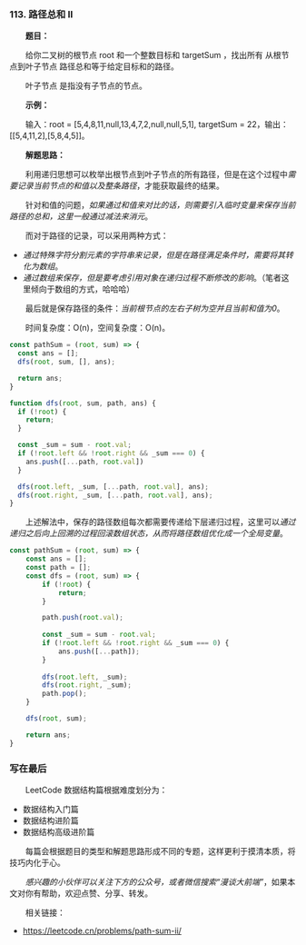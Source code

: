 ### 113. 路径总和 II

&emsp;&emsp;**题目：**

&emsp;&emsp;给你二叉树的根节点 root 和一个整数目标和 targetSum ，找出所有 从根节点到叶子节点 路径总和等于给定目标和的路径。

&emsp;&emsp;叶子节点 是指没有子节点的节点。

&emsp;&emsp;**示例：**

&emsp;&emsp;输入：root = [5,4,8,11,null,13,4,7,2,null,null,5,1], targetSum = 22，输出：[[5,4,11,2],[5,8,4,5]]。

&emsp;&emsp;**解题思路：**

&emsp;&emsp;利用递归思想可以枚举出根节点到叶子节点的所有路径，但是在这个过程中*需要记录当前节点的和值以及整条路径*，才能获取最终的结果。

&emsp;&emsp;针对和值的问题，*如果通过和值来对比的话，则需要引入临时变量来保存当前路径的总和，这里一般通过减法来消元*。

&emsp;&emsp;而对于路径的记录，可以采用两种方式：

- *通过特殊字符分割元素的字符串来记录，但是在路径满足条件时，需要将其转化为数组*。
- *通过数组来保存，但是要考虑引用对象在递归过程不断修改的影响*。（笔者这里倾向于数组的方式，哈哈哈）

&emsp;&emsp;最后就是保存路径的条件：*当前根节点的左右子树为空并且当前和值为0*。

&emsp;&emsp;时间复杂度：O(n)，空间复杂度：O(n)。

```JavaScript
const pathSum = (root, sum) => {
  const ans = [];
  dfs(root, sum, [], ans);

  return ans;
}

function dfs(root, sum, path, ans) {
  if (!root) {
    return;
  }

  const _sum = sum - root.val;
  if (!root.left && !root.right && _sum === 0) {
    ans.push([...path, root.val])
  }

  dfs(root.left, _sum, [...path, root.val], ans);
  dfs(root.right, _sum, [...path, root.val], ans);
}
```

&emsp;&emsp;上述解法中，保存的路径数组每次都需要传递给下层递归过程，这里可以*通过递归之后向上回溯的过程回滚数组状态，从而将路径数组优化成一个全局变量*。

```JavaScript
const pathSum = (root, sum) => {
    const ans = [];
    const path = [];
    const dfs = (root, sum) => {
        if (!root) {
            return;
        }

        path.push(root.val);
        
        const _sum = sum - root.val;
        if (!root.left && !root.right && _sum === 0) {
            ans.push([...path]);
        }
        
        dfs(root.left, _sum);
        dfs(root.right, _sum);
        path.pop();
    }

    dfs(root, sum);

    return ans;
}
```

### 写在最后

&emsp;&emsp;LeetCode 数据结构篇根据难度划分为：

- 数据结构入门篇
- 数据结构进阶篇
- 数据结构高级进阶篇

&emsp;&emsp;每篇会根据题目的类型和解题思路形成不同的专题，这样更利于摸清本质，将技巧内化于心。

&emsp;&emsp;*感兴趣的小伙伴可以关注下方的公众号，或者微信搜索“漫谈大前端”*，如果本文对你有帮助，欢迎点赞、分享、转发。

&emsp;&emsp;相关链接：

- https://leetcode.cn/problems/path-sum-ii/